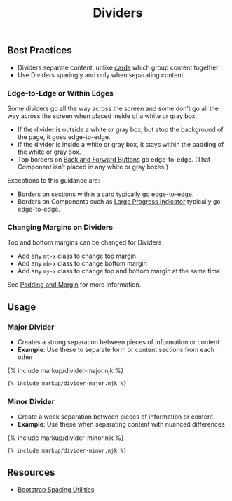 ﻿---
title: Dividers
summary: Dividers separate content into clear, meaningful groups.
tags: components, dividers
layout: guide
eleventyNavigation:
  key: Dividers
  parent: Components
  order: 160
  excerpt: Dividers separate content into clear, meaningful groups.
  img: /img/illustrations/illus-divider.svg
---
 
## Best Practices

- Dividers separate content, unlike [cards](/components/card) which group content together
- Use Dividers sparingly and only when separating content.

### Edge-to-Edge or Within Edges

Some dividers go all the way across the screen and some don’t go all the way across the screen when placed inside of a white or gray box. 

- If the divider is outside a white or gray box, but atop the background of the page, it goes edge-to-edge.
- If the divider is inside a white or gray box, it stays within the padding of the white or gray box.
- Top borders on [Back and Forward Buttons](/components/back-and-forward-buttons/) go edge-to-edge. (That Component isn’t placed in any white or gray boxes.)

Exceptions to this guidance are:

- Borders on sections within a card typically go edge-to-edge.
- Borders on Components such as [Large Progress Indicator](/components/progress/) typically go edge-to-edge.

### Changing Margins on Dividers

Top and bottom margins can be changed for Dividers 
  - Add any `mt-x` class to change top margin
  - Add any `mb-x` class to change bottom margin
  - Add any `my-x` class to change top and bottom margin at the same time

See [Padding and Margin](/foundation/spacing/) for more information. 

## Usage
### Major Divider

- Creates a strong separation between pieces of information or content
- **Example**: Use these to separate form or content sections from each other

{% include markup/divider-major.njk %}

``` html
{% include markup/divider-major.njk %}
```

### Minor Divider
- Create a weak separation between pieces of information or content
- **Example**: Use these when separating content with nuanced differences

{% include markup/divider-minor.njk %}

``` html
{% include markup/divider-minor.njk %}
```

## Resources
* <a href="https://getbootstrap.com/docs/4.5/utilities/spacing/" target="_blank">Bootstrap Spacing Utilities</a>
